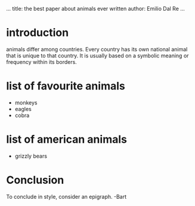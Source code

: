 ...
title: the best paper about animals ever written
author: Emilio Dal Re
...

# introduction

animals differ among countries.
Every country has its own national animal that is unique to that country.
It is usually based on a symbolic meaning or frequency within its borders.

# list of favourite animals

* monkeys
* eagles
* cobra

# list of american animals

* grizzly bears

# Conclusion

To conclude in style, consider an epigraph. -Bart
